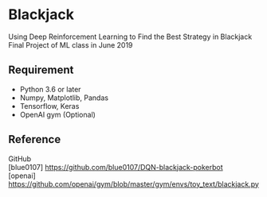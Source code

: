 # Blackjack
Using Deep Reinforcement Learning to Find the Best Strategy in Blackjack <br>
Final Project of ML class in June 2019<br>

## Requirement
- Python 3.6 or later
- Numpy, Matplotlib, Pandas
- Tensorflow, Keras
- OpenAI gym (Optional)

## Reference
GitHub <br>
[blue0107] https://github.com/blue0107/DQN-blackjack-pokerbot <br>
[openai] https://github.com/openai/gym/blob/master/gym/envs/toy_text/blackjack.py <br>
